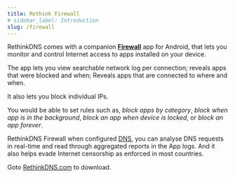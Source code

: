 ```yaml
---
title: Rethink Firewall
# sidebar_label: Introduction
slug: /firewall
---
```


RethinkDNS comes with a companion [**Firewall**](https://en.wikipedia.org/wiki/Firewall_(computing)) app for Android, that lets you monitor and control Internet access to apps installed on your device.

The app lets you view searchable network log per connection; reveals apps that were blocked and when; Reveals apps that are connected to where and when.

It also lets you block individual IPs.

You would be able to set rules such as, _block apps by category_, _block when app is in the background_, _block an app when device is locked_, or _block an app forever_.

RethinkDNS Firewall when configured [DNS](dns), you can analyse DNS requests in real-time and read through aggregated reports in the App logs. And it also helps evade Internet censorship as enforced in most countries.

Goto [RethinkDNS.com](https://rethinkdns.com/) to download.
